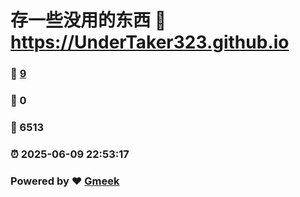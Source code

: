 # 存一些没用的东西 :link: https://UnderTaker323.github.io 
### :page_facing_up: [9](https://UnderTaker323.github.io/tag.html) 
### :speech_balloon: 0 
### :hibiscus: 6513 
### :alarm_clock: 2025-06-09 22:53:17 
### Powered by :heart: [Gmeek](https://github.com/Meekdai/Gmeek)
